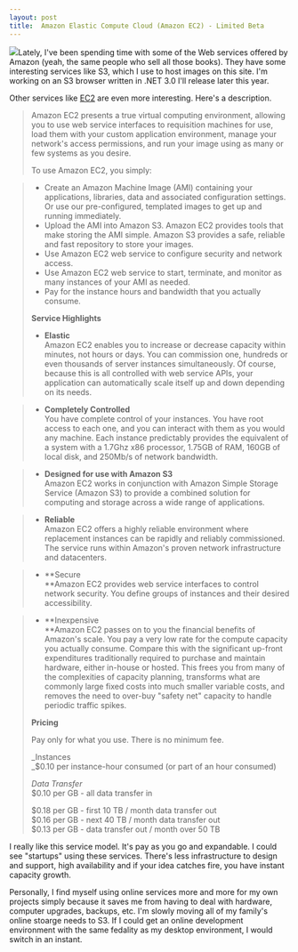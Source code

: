 ```yaml
---
layout: post
title:  Amazon Elastic Compute Cloud (Amazon EC2) - Limited Beta
---
```

![](http://ec1.images-amazon.com/images/G/01/00/10/00/14/19/27/100014192753)Lately, I've been spending time with some of the Web services offered by Amazon (yeah, the same people who sell all those books). They have some interesting services like S3, which I use to host images on this site. I'm working on an S3 browser written in .NET 3.0 I'll release later this year.

Other services like [EC2](http://http://www.amazon.com/gp/browse.html?node=201590011) are even more interesting. Here's a description.

> Amazon EC2 presents a true virtual computing environment, allowing you to use web service interfaces to requisition machines for use, load them with your custom application environment, manage your network's access permissions, and run your image using as many or few systems as you desire. 
> 
> To use Amazon EC2, you simply:  

> 
>   * Create an Amazon Machine Image (AMI) containing your applications, libraries, data and associated configuration settings. Or use our pre-configured, templated images to get up and running immediately. 
>   * Upload the AMI into Amazon S3. Amazon EC2 provides tools that make storing the AMI simple. Amazon S3 provides a safe, reliable and fast repository to store your images. 
>   * Use Amazon EC2 web service to configure security and network access. 
>   * Use Amazon EC2 web service to start, terminate, and monitor as many instances of your AMI as needed. 
>   * Pay for the instance hours and bandwidth that you actually consume. 
> 
> **Service Highlights**
> 
>   * **Elastic**  
Amazon EC2 enables you to increase or decrease capacity within minutes, not hours or days. You can commission one, hundreds or even thousands of server instances simultaneously. Of course, because this is all controlled with web service APIs, your application can automatically scale itself up and down depending on its needs.  
  

>   * **Completely Controlled**  
You have complete control of your instances. You have root access to each one, and you can interact with them as you would any machine. Each instance predictably provides the equivalent of a system with a 1.7Ghz x86 processor, 1.75GB of RAM, 160GB of local disk, and 250Mb/s of network bandwidth.  
  

>   * **Designed for use with Amazon S3**  
Amazon EC2 works in conjunction with Amazon Simple Storage Service (Amazon S3) to provide a combined solution for computing and storage across a wide range of applications.  
  

>   * **Reliable**  
Amazon EC2 offers a highly reliable environment where replacement instances can be rapidly and reliably commissioned. The service runs within Amazon's proven network infrastructure and datacenters.  
  

>   * **Secure  
**Amazon EC2 provides web service interfaces to control network security. You define groups of instances and their desired accessibility.  
  

>   * **Inexpensive  
**Amazon EC2 passes on to you the financial benefits of Amazon's scale. You pay a very low rate for the compute capacity you actually consume. Compare this with the significant up-front expenditures traditionally required to purchase and maintain hardware, either in-house or hosted. This frees you from many of the complexities of capacity planning, transforms what are commonly large fixed costs into much smaller variable costs, and removes the need to over-buy "safety net" capacity to handle periodic traffic spikes. 
> 
> **Pricing**
> 
> Pay only for what you use. There is no minimum fee. 
> 
> _Instances  
_$0.10 per instance-hour consumed (or part of an hour consumed) 
> 
> _Data Transfer_  
$0.10 per GB - all data transfer in 
> 
> $0.18 per GB - first 10 TB / month data transfer out  
$0.16 per GB - next 40 TB / month data transfer out  
$0.13 per GB - data transfer out / month over 50 TB 

I really like this service model. It's pay as you go and expandable. I could see "startups" using these services. There's less infrastructure to design and support, high availability and if your idea catches fire, you have instant capacity growth.

Personally, I find myself using online services more and more for my own projects simply because it saves me from having to deal with hardware, computer upgrades, backups, etc. I'm slowly moving all of my family's online stoarge needs to S3. If I could get an online development environment with the same fedality as my desktop environment, I would switch in an instant.
